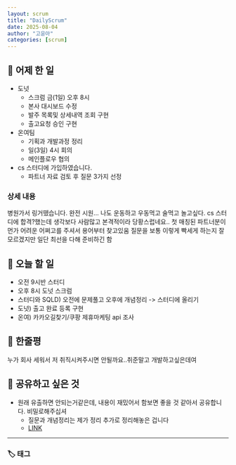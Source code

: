```yaml
---
layout: scrum
title: "DailyScrum"
date: 2025-08-04
author: "고윤아"
categories: [scrum]
---
```


## 📝 어제 한 일

- 도넛
  - 스크럼 금(1일) 오후 8시
  - 본사 대시보드 수정
  - 발주 목록및 상세내역 조회 구현
  - 출고요청 승인 구현
- 온여팀 
    - 기획과 개발과정 정리
    - 일(3일) 4시 회의
    - 메인플로우 협의 
- cs 스터디에 가입하였습니다. 
  - 파트너 자료 검토 후 질문 3가지 선정


### 상세 내용

병원가서 링거뗐습니다. 완전 시원... 
나도 운동하고 우동먹고 술먹고 놀고싶다.
cs 스터디에 합격?했는데 생각보다 사람많고 본격적이라 당황스럽네요..
첫 매칭된 파트너분이 먼가 어려운 어쩌고를 주셔서 용어부터 찾고있움
질문을 보통 이렇게 빡세게 하는지 잘 모르겠지만 일단 최선을 다해 준비하긴 함

## 🎯 오늘 할 일

- 오전 9시반 스터디 
- 오후 8시 도넛 스크럼
- 스터디와 SQLD) 오전에 문제풀고 오후에 개념정리 -> 스터디에 올리기
- 도넛) 출고 완료 등록 구현 
- 온여) 카카오길찾기/쿠팡 제휴마케팅 api 조사

## 💭 한줄평

누가 회사 세워서 저 취직시켜주시면 안될까요..취준말고 개발하고싶은데여

## 🔗 공유하고 싶은 것

- 원래 유출하면 안되는거같은데, 내용이 재밌어서 함보면 좋을 것 같아서 공유합니다. 비밀로해주십셔
  - 질문과 개념정리는 제가 정리 추가로 정리해놓은 겁니다
  - [LINK](https://small-ragdoll-a57.notion.site/08-04-2443a719d3508087b3ace405a5edec09)

---

### 🏷️ 태그
